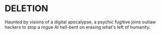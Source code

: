 # DELETION
Haunted by visions of a digital apocalypse, a psychic fugitive joins outlaw hackers to stop a rogue AI hell-bent on erasing what's left of humanity.
